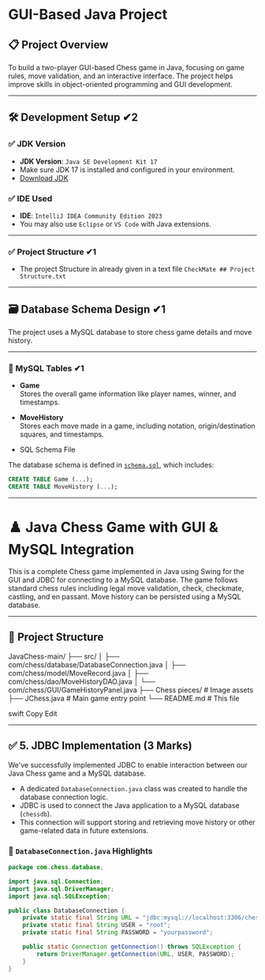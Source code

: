# GUI-Based Java Project

## 📋 Project Overview       
To build a two-player GUI-based Chess game in Java, focusing on game rules, move validation, and an interactive interface. The project helps improve skills in object-oriented programming and GUI development.

---

## 🛠️ Development Setup                  ✔2

### ✅ JDK Version         
- **JDK Version**: `Java SE Development Kit 17`
- Make sure JDK 17 is installed and configured in your environment.
- [Download JDK](https://www.oracle.com/java/technologies/javase-downloads.html)

### ✅ IDE Used
- **IDE**: `IntelliJ IDEA Community Edition 2023`
- You may also use `Eclipse` or `VS Code` with Java extensions.
   
---

### ✅ Project Structure                  ✔1
- The project Structure in already given in a text file `CheckMate ## Project Structure.txt`

---

## 🗃️ Database Schema Design                  ✔1

The project uses a MySQL database to store chess game details and move history.

---
 
### 📂 MySQL Tables                  ✔1

- **Game**  
  Stores the overall game information like player names, winner, and timestamps.

- **MoveHistory**  
  Stores each move made in a game, including notation, origin/destination squares, and timestamps.
  
- SQL Schema File

The database schema is defined in [`schema.sql`](schema.sql), which includes:
 

```sql
CREATE TABLE Game (...);
CREATE TABLE MoveHistory (...);
```

---

# ♟️ Java Chess Game with GUI & MySQL Integration

This is a complete Chess game implemented in Java using Swing for the GUI and JDBC for connecting to a MySQL database. The game follows standard chess rules including legal move validation, check, checkmate, castling, and en passant. Move history can be persisted using a MySQL database.

---

## 📁 Project Structure

JavaChess-main/
├── src/
│ ├── com/chess/database/DatabaseConnection.java
│ ├── com/chess/model/MoveRecord.java
│ ├── com/chess/dao/MoveHistoryDAO.java
│ └── com/chess/GUI/GameHistoryPanel.java
├── Chess pieces/ # Image assets
├── JChess.java # Main game entry point
└── README.md # This file

swift
Copy
Edit

---

## ✅ 5. JDBC Implementation (3 Marks)

We've successfully implemented JDBC to enable interaction between our Java Chess game and a MySQL database.

- A dedicated `DatabaseConnection.java` class was created to handle the database connection logic.
- JDBC is used to connect the Java application to a MySQL database (`chessdb`).
- This connection will support storing and retrieving move history or other game-related data in future extensions.

### 📄 `DatabaseConnection.java` Highlights

```java
package com.chess.database;

import java.sql.Connection;
import java.sql.DriverManager;
import java.sql.SQLException;

public class DatabaseConnection {
    private static final String URL = "jdbc:mysql://localhost:3306/chessdb";
    private static final String USER = "root";
    private static final String PASSWORD = "yourpassword";

    public static Connection getConnection() throws SQLException {
        return DriverManager.getConnection(URL, USER, PASSWORD);
    }
}
 
